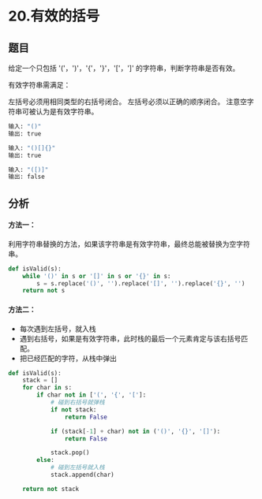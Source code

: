 # 20.有效的括号
## 题目
给定一个只包括 '('，')'，'{'，'}'，'['，']' 的字符串，判断字符串是否有效。

有效字符串需满足：

左括号必须用相同类型的右括号闭合。
左括号必须以正确的顺序闭合。
注意空字符串可被认为是有效字符串。

```python
输入: "()"
输出: true

输入: "()[]{}"
输出: true

输入: "([)]"
输出: false
```

## 分析
#### 方法一：
利用字符串替换的方法，如果该字符串是有效字符串，最终总能被替换为空字符串。

```python
def isValid(s):
    while '()' in s or '[]' in s or '{}' in s:
        s = s.replace('()', '').replace('[]', '').replace('{}', '')
    return not s
```

#### 方法二：
* 每次遇到左括号，就入栈
* 遇到右括号，如果是有效字符串，此时栈的最后一个元素肯定与该右括号匹配。
* 把已经匹配的字符，从栈中弹出

```python
def isValid(s):
    stack = []
    for char in s:
        if char not in ['(', '{', '[']:
            # 碰到右括号就弹栈
            if not stack:
                return False

            if (stack[-1] + char) not in ('()', '{}', '[]'):
                return False

            stack.pop()
        else:
            # 碰到左括号就入栈
            stack.append(char)

    return not stack
```
